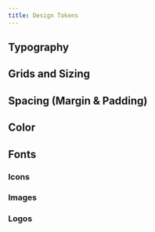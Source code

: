 ```yaml
---
title: Design Tokens
---
```


## Typography

## Grids and Sizing

## Spacing (Margin &amp; Padding)

## Color

## Fonts

### Icons

### Images

### Logos
